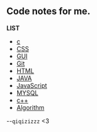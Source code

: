 ## Code notes for me.
**LIST**
- [c](https://github.com/qiqizizzz/codenotes/blob/master/Notes/C.md)
- [CSS](https://github.com/qiqizizzz/codenotes/blob/master/Notes/CSS.md)
- [GUI](https://github.com/qiqizizzz/codenotes/blob/master/Notes/GUI%E7%BC%96%E7%A8%8B.md)
- [Git](https://github.com/qiqizizzz/codenotes/blob/master/Notes/Git%E5%B8%B8%E7%94%A8%E5%91%BD%E4%BB%A4.md)
- [HTML](https://github.com/qiqizizzz/codenotes/blob/master/Notes/HTML%20.md)
- [JAVA](https://github.com/qiqizizzz/codenotes/blob/master/Notes/Java.md)
- [JavaScript](https://github.com/qiqizizzz/codenotes/blob/master/Notes/Javascript.md)
- [MYSQL](https://github.com/qiqizizzz/codenotes/blob/master/Notes/MYSQL.md)
- [c++](https://github.com/qiqizizzz/codenotes/blob/master/Notes/c%2B%2B.md)
- [Algorithm](https://github.com/qiqizizzz/codenotes/blob/master/Notes/%E7%AE%97%E6%B3%95%E7%AC%94%E8%AE%B0.md)

--`qiqizizzz` <3

